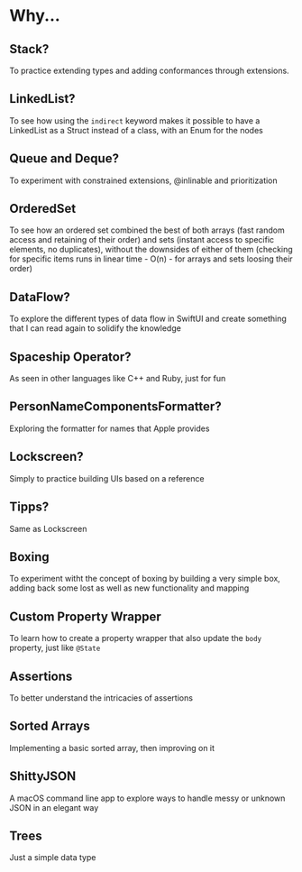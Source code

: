 # Why...

## Stack?
To practice extending types and adding conformances through extensions.

## LinkedList?
To see how using the `indirect` keyword makes it possible to have a LinkedList as a Struct instead of a class, with an Enum for the nodes

## Queue and Deque?
To experiment with constrained extensions, @inlinable and prioritization

## OrderedSet
To see how an ordered set combined the best of both arrays (fast random access and retaining of their order) and sets (instant access to specific elements, no duplicates),
without the downsides of either of them (checking for specific items runs in linear time - O(n) - for arrays and sets loosing their order)

## DataFlow?
To explore the different types of data flow in SwiftUI and create something that I can read again to solidify the knowledge

## Spaceship Operator?
As seen in other languages like C++ and Ruby, just for fun

## PersonNameComponentsFormatter?
Exploring the formatter for names that Apple provides

## Lockscreen?
Simply to practice building UIs based on a reference

## Tipps?
Same as Lockscreen

## Boxing
To experiment witht the concept of boxing by building a very simple box, adding back some lost as well as new functionality and mapping

## Custom Property Wrapper
To learn how to create a property wrapper that also update the `body` property, just like `@State`

## Assertions
To better understand the intricacies of assertions

## Sorted Arrays
Implementing a basic sorted array, then improving on it

## ShittyJSON
A macOS command line app to explore ways to handle messy or unknown JSON in an elegant way

## Trees
Just a simple data type
